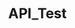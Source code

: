 # API_Test


<!--- HTML CONTENT ---

<script> 

// Put the content you want to show under Template with no HTML comments!

var Template = `     ` 


// Put the content of your head content if any
document.head.innerHTML = "" 

window.location.href = "/api/"
// document.body.innerHTML = Template </script>

